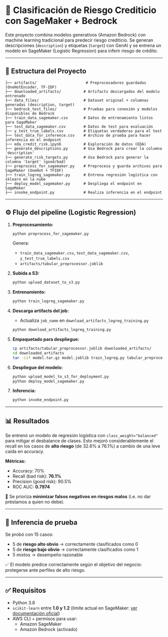 # 🏦 Clasificación de Riesgo Crediticio con SageMaker + Bedrock

Este proyecto combina modelos generativos (Amazon Bedrock) con machine learning tradicional para predecir riesgo crediticio. Se generan descripciones (`description`) y etiquetas (`target`) con GenAI y se entrena un modelo en SageMaker (Logistic Regression) para inferir riesgo de crédito.

---

## 📁 Estructura del Proyecto

```
├── artifacts/                      # Preprocesadores guardados (OneHotEncoder, TF-IDF)
├── downloaded_artifacts/          # Artifacts descargados del modelo entrenado
├── data_files/                    # Dataset original + columnas generadas (description, target)
├── bedrock_test_files/            # Pruebas para conexión y modelos disponibles de Bedrock
├── train_data_sagemaker.csv       # Datos de entrenamiento listos para SageMaker
├── test_data_sagemaker.csv        # Datos de test para evaluación
├── y_test_true_labels.csv         # Etiquetas verdaderas para el test
├── test_data_for_inference.csv    # Archivo de prueba para hacer inferencia en el endpoint
├── eda_credit_risk.ipynb          # Exploración de datos (EDA)
├── generate_descriptions.py       # Usa Bedrock para crear la columna 'description'
├── generate_risk_targets.py       # Usa Bedrock para generar la columna 'target' (good/bad)
├── preprocess_for_sagemaker.py    # Preprocesa y guarda archivos para SageMaker (OneHot + TFIDF)
├── train_logreg_sagemaker.py      # Entrena regresión logística con sklearn en la nube
├── deploy_model_sagemaker.py      # Despliega el endpoint en SageMaker
├── invoke_endpoint.py             # Realiza inferencia en el endpoint
```

---

## ⚙️ Flujo del pipeline (Logistic Regression)

1. **Preprocesamiento:**

   ```bash
   python preprocess_for_sagemaker.py
   ```

   Genera:

   - `train_data_sagemaker.csv`, `test_data_sagemaker.csv`, `y_test_true_labels.csv`
   - `artifacts/tabular_preprocessor.joblib`

2. **Subida a S3:**

   ```bash
   python upload_dataset_to_s3.py
   ```

3. **Entrenamiento:**

   ```bash
   python train_logreg_sagemaker.py
   ```

4. **Descarga artifacts del job:**

   - Actualiza `job_name` en `download_artifacts_logreg_training.py`

   ```bash
   python download_artifacts_logreg_training.py
   ```

5. **Empaquetado para despliegue:**

   ```bash
   cp artifacts/tabular_preprocessor.joblib downloaded_artifacts/
   cd downloaded_artifacts
   tar -czf model.tar.gz model.joblib train_logreg.py tabular_preprocessor.joblib
   ```

6. **Despliegue del modelo:**

   ```bash
   python upload_model_to_s3_for_deployment.py
   python deploy_model_sagemaker.py
   ```

7. **Inferencia:**
   ```bash
   python invoke_endpoint.py
   ```

---

## 📊 Resultados

Se entrenó un modelo de regresión logística con `class_weight="balanced"` para mitigar el desbalance de clases. Esto mejoró considerablemente el recall en los casos de **alto riesgo** (de 32.6% a 76.1%) a cambio de una leve caída en accuracy.

**Métricas:**

- Accuracy: 70%
- Recall (bad risk): **76.1%**
- Precision (good risk): 90.5%
- ROC AUC: **0.7974**

📌 Se prioriza **minimizar falsos negativos en riesgos malos** (i.e. no dar préstamos a quien no debe).

---

## 🧪 Inferencia de prueba

Se probó con 15 casos:

- 5 de **riesgo alto obvio** → correctamente clasificados como 0
- 5 de **riesgo bajo obvio** → correctamente clasificados como 1
- 5 mixtos → desempeño razonable

✅ El modelo predice correctamente según el objetivo del negocio: protegerse ante perfiles de alto riesgo.

---

## ✅ Requisitos

- Python 3.8
- `scikit-learn` entre **1.0 y 1.2** (límite actual en SageMaker: [ver documentación oficial](https://docs.aws.amazon.com/sagemaker/latest/dg/sklearn.html))
- AWS CLI + permisos para usar:
  - Amazon SageMaker
  - Amazon Bedrock (activado)
